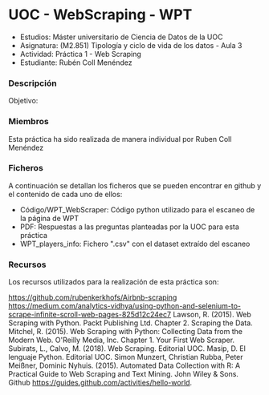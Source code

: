 # UOC - WebScraping - WPT

- Estudios: Máster universitario de Ciencia de Datos de la UOC
- Asignatura: (M2.851) Tipología y ciclo de vida de los datos - Aula 3
- Actividad: Práctica 1 - Web Scraping
- Estudiante: Rubén Coll Menéndez

### Descripción

Objetivo:

### Miembros

Esta práctica ha sido realizada de manera individual por Ruben Coll Menéndez

### Ficheros

A continuación se detallan los ficheros que se pueden encontrar en github y el contenido
de cada uno de ellos:

- Código/WPT_WebScraper: Código python utilizado para el escaneo de la página de WPT
- PDF: Respuestas a las preguntas planteadas por la UOC para esta práctica
- WPT_players_info: Fichero ".csv" con el dataset extraído del escaneo

### Recursos

Los recursos utilizados para la realización de esta práctica son:

https://github.com/rubenkerkhofs/Airbnb-scraping
https://medium.com/analytics-vidhya/using-python-and-selenium-to-scrape-infinite-scroll-web-pages-825d12c24ec7
Lawson, R. (2015). Web Scraping with Python. Packt Publishing Ltd. Chapter 2. Scraping the Data.
Mitchel, R. (2015). Web Scraping with Python: Collecting Data from the Modern Web. O'Reilly Media, Inc. Chapter 1. Your First Web Scraper.
Subirats, L., Calvo, M. (2018). Web Scraping. Editorial UOC.
Masip, D. El lenguaje Python. Editorial UOC.
Simon Munzert, Christian Rubba, Peter Meißner, Dominic Nyhuis. (2015). Automated Data Collection with R: A Practical Guide to Web Scraping and Text Mining. John Wiley & Sons.
Github https://guides.github.com/activities/hello-world. 

